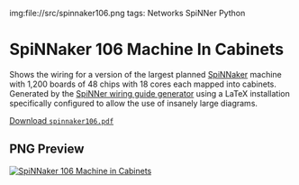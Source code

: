 img:file://src/spinnaker106.png
tags: Networks
      SpiNNer
      Python

SpiNNaker 106 Machine In Cabinets
=================================

Shows the wiring for a version of the largest planned
[SpiNNaker](http://apt.cs.man.ac.uk/projects/SpiNNaker/) machine with 1,200
boards of 48 chips with 18 cores each mapped into cabinets. Generated by the
[SpiNNer wiring guide generator](http://jhnet.co.uk/projects/spinner) using a
LaTeX installation specifically configured to allow the use of insanely large
diagrams.

[Download `spinnaker106.pdf`](file://src/spinnaker106.pdf)

PNG Preview
-----------

[![SpiNNaker 106 Machine in Cabinets](file://src/spinnaker106.png)](file://src/spinnaker106.pdf)
